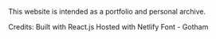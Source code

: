 This website is intended as a portfolio and personal archive.

Credits:
Built with React.js
Hosted with Netlify
Font - Gotham